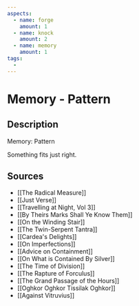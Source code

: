```yaml
---
aspects: 
  - name: forge
    amount: 1
  - name: knock
    amount: 2
  - name: memory
    amount: 1
tags:
  - 
---
```


# Memory - Pattern

## Description
Memory: Pattern

Something fits just right.
## Sources
- [[The Radical Measure]]
- [[Just Verse]]
- [[Travelling at Night, Vol 3]]
- [[By Theirs Marks Shall Ye Know Them]]
- [[On the Winding Stair]]
- [[The Twin-Serpent Tantra]]
- [[Cardea's Delights]]
- [[On Imperfections]]
- [[Advice on Containment]]
- [[On What is Contained By Silver]]
- [[The Time of Division]]
- [[The Rapture of Forculus]]
- [[The Grand Passage of the Hours]]
- [[Oghkor Oghkor Tissilak Oghkor]]
- [[Against Vitruvius]]